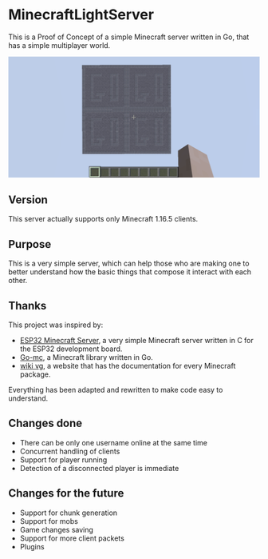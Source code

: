 # MinecraftLightServer
This is a Proof of Concept of a simple Minecraft server written in Go, that has a simple multiplayer world.

![MinecraftLightServer chunk](screenshots/screenshot1.png?raw=true "Chunk")

## Version
This server actually supports only Minecraft 1.16.5 clients.

## Purpose
This is a very simple server, which can help those who are making one to better understand how the basic things that compose it interact with each other.

## Thanks
This project was inspired by:
- [ESP32 Minecraft Server](https://github.com/nikisalli/esp32-minecraft-server), a very simple Minecraft server written in C for the ESP32 development board.
- [Go-mc](https://github.com/Tnze/go-mc), a Minecraft library written in Go.
- [wiki vg](https://wiki.vg/Protocol), a website that has the documentation for every Minecraft package.

Everything has been adapted and rewritten to make code easy to understand.

## Changes done
- There can be only one username online at the same time
- Concurrent handling of clients
- Support for player running
- Detection of a disconnected player is immediate

## Changes for the future
- Support for chunk generation
- Support for mobs
- Game changes saving
- Support for more client packets
- Plugins